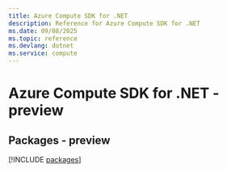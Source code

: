 ```yaml
---
title: Azure Compute SDK for .NET
description: Reference for Azure Compute SDK for .NET
ms.date: 09/08/2025
ms.topic: reference
ms.devlang: dotnet
ms.service: compute
---
```

# Azure Compute SDK for .NET - preview
## Packages - preview
[!INCLUDE [packages](compute-index.md)]